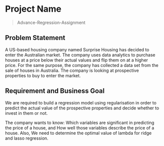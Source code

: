 # Project Name
> Advance-Regression-Assignment

## Problem Statement
A US-based housing company named Surprise Housing has decided to enter the Australian market. The company uses data analytics to purchase houses at a price below their actual values and flip them on at a higher price. For the same purpose, the company has collected a data set from the sale of houses in Australia.
The company is looking at prospective properties to buy to enter the market.

## Requirement and Business Goal
We are required to build a regression model using regularisation in order to predict the actual value of the prospective properties and decide whether to invest in them or not.

The company wants to know: Which variables are significant in predicting the price of a house, and How well those variables describe the price of a house. Also, We need to determine the optimal value of lambda for ridge and lasso regression.
